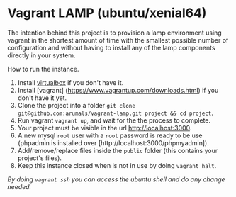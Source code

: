 # Vagrant LAMP (ubuntu/xenial64)

The intention behind this project is to provision a lamp environment using vagrant in the shortest amount of time with the smallest possible number of configuration and without having to install any of the lamp components directly in your system.

How to run the instance.

1. Install [virtualbox](https://www.virtualbox.org/wiki/Downloads) if you don't have it.
2. Install [vagrant] (https://www.vagrantup.com/downloads.html) if you don't have it yet.
3. Clone the project into a folder `git clone git@github.com:arumals/vagrant-lamp.git project && cd project`.
4. Run vagrant `vagrant up`, and wait for the the process to complete.
5. Your project must be visible in the url [http://localhost:3000](http://localhost:3000).
6. A new mysql `root` user with a `root` password is ready to be use (phpadmin is installed over [http://localhost:3000/phpmyadmin]).
7. Add/remove/replace files inside the `public` folder (this contains your project's files).
8. Keep this instance closed when is not in use by doing `vagrant halt`.

*By doing `vagrant ssh` you can access the ubuntu shell and do any change needed.*
